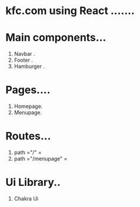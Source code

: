# kfc.com using React .......

# Main components...
   1. Navbar .
   2. Footer .
   3. Hamburger .


# Pages....
  1. Homepage.
  2. Menupage.


# Routes...
 1. path ="/" = <Homepage/>
 2. path ="/menupage" = <Menupage/>

# Ui Library..
 1. Chakra Ui
 